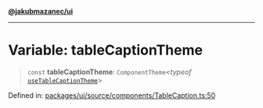 [**@jakubmazanec/ui**](../README.md)

---

# Variable: tableCaptionTheme

> `const` **tableCaptionTheme**: `ComponentTheme`\<_typeof_
> [`useTableCaptionTheme`](../functions/useTableCaptionTheme.md)\>

Defined in:
[packages/ui/source/components/TableCaption.ts:50](https://github.com/jakubmazanec/tools/blob/797379ce98752dc838b82c8398e04d90c58ce9e7/packages/ui/source/components/TableCaption.ts#L50)
